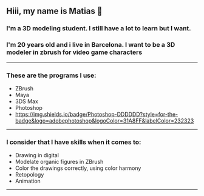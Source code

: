## Hiii, my name is Matias 👋

### I'm a 3D modeling student. I still have a lot to learn but I want.
### I'm 20 years old and i live in Barcelona. I want to be a 3D modeler in zbrush for video game characters

----

### These are the programs I use:
- ZBrush
- Maya
- 3DS Max
- Photoshop
- https://img.shields.io/badge/Photoshop-DDDDDD?style=for-the-badge&logo=adobephotoshop&logoColor=31A8FF&labelColor=232323

----

### I consider that I have skills when it comes to:
- Drawing in digital
- Modelate organic figures in ZBrush
- Color the drawings correctly, using color harmony
- Retopology
- Animation

----


<!--
**MatiasAcostaBlanco2A/MatiasAcostaBlanco2A** is a ✨ _special_ ✨ repository because its `README.md` (this file) appears on your GitHub profile.

Here are some ideas to get you started:

- 🔭 I’m currently working on ...
- 🌱 I’m currently learning ...
- 👯 I’m looking to collaborate on ...
- 🤔 I’m looking for help with ...
- 💬 Ask me about ...
- 📫 How to reach me: ...
- 😄 Pronouns: ...
- ⚡ Fun fact: ...
-->
